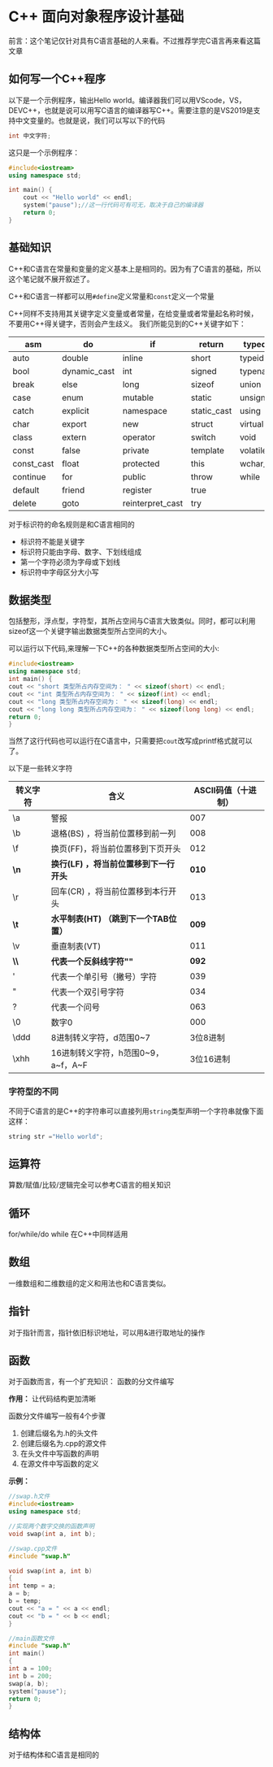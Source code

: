 # C++ 面向对象程序设计基础

前言：这个笔记仅针对具有C语言基础的人来看。不过推荐学完C语言再来看这篇文章

## 如何写一个C++程序

以下是一个示例程序，输出Hello world。编译器我们可以用VScode，VS，DEVC++，也就是说可以用写C语言的编译器写C++。需要注意的是VS2019是支持中文变量的。也就是说，我们可以写以下的代码

```c++
int 中文字符;
```

这只是一个示例程序：

```C++
#include<iostream>
using namespace std;

int main() {
    cout << "Hello world" << endl;
    system("pause");//这一行代码可有可无，取决于自己的编译器
    return 0;
}
```

## 基础知识

C++和C语言在常量和变量的定义基本上是相同的。因为有了C语言的基础，所以这个笔记就不展开叙述了。

C++和C语言一样都可以用`#define`定义常量和`const`定义一个常量

C++同样不支持用其关键字定义变量或者常量，在给变量或者常量起名称时候，不要用C++得关键字，否则会产生歧义。
我们所能见到的C++关键字如下：

| asm        | do           | if               | return      | typedef  |
| ---------- | ------------ | ---------------- | ----------- | -------- |
| auto       | double       | inline           | short       | typeid   |
| bool       | dynamic_cast | int              | signed      | typename |
| break      | else         | long             | sizeof      | union    |
| case       | enum         | mutable          | static      | unsigned |
| catch      | explicit     | namespace        | static_cast | using    |
| char       | export       | new              | struct      | virtual  |
| class      | extern       | operator         | switch      | void     |
| const      | false        | private          | template    | volatile |
| const_cast | float        | protected        | this        | wchar_t  |
| continue   | for          | public           | throw       | while    |
| default    | friend       | register         | true        |          |
| delete     | goto         | reinterpret_cast | try         |          |

对于标识符的命名规则是和C语言相同的

* 标识符不能是关键字
* 标识符只能由字母、数字、下划线组成
* 第一个字符必须为字母或下划线
* 标识符中字母区分大小写

## 数据类型

包括整形，浮点型，字符型，其所占空间与C语言大致类似。同时，都可以利用sizeof这一个关键字输出数据类型所占空间的大小。

可以运行以下代码,来理解一下C++的各种数据类型所占空间的大小:

```C++
#include<iostream>
using namespace std;
int main() {
cout << "short 类型所占内存空间为： " << sizeof(short) << endl;
cout << "int 类型所占内存空间为： " << sizeof(int) << endl;
cout << "long 类型所占内存空间为： " << sizeof(long) << endl;
cout << "long long 类型所占内存空间为： " << sizeof(long long) << endl;
return 0;
}
```

当然了这行代码也可以运行在C语言中，只需要把`cout`改写成printf格式就可以了。

以下是一些转义字符

| **转义字符** | **含义**                                | **ASCII**码值（十进制） |
| ------------ | --------------------------------------- | ----------------------- |
| \a           | 警报                                    | 007                     |
| \b           | 退格(BS) ，将当前位置移到前一列         | 008                     |
| \f           | 换页(FF)，将当前位置移到下页开头        | 012                     |
| **\n**       | **换行(LF) ，将当前位置移到下一行开头** | **010**                 |
| \r           | 回车(CR) ，将当前位置移到本行开头       | 013                     |
| **\t**       | **水平制表(HT)  （跳到下一个TAB位置）** | **009**                 |
| \v           | 垂直制表(VT)                            | 011                     |
| **\\\\**     | **代表一个反斜线字符"\"**               | **092**                 |
| \'           | 代表一个单引号（撇号）字符              | 039                     |
| \"           | 代表一个双引号字符                      | 034                     |
| \?           | 代表一个问号                            | 063                     |
| \0           | 数字0                                   | 000                     |
| \ddd         | 8进制转义字符，d范围0~7                 | 3位8进制                |
| \xhh         | 16进制转义字符，h范围0~9，a~f，A~F      | 3位16进制               |

### 字符型的不同

不同于C语言的是C++的字符串可以直接列用`string`类型声明一个字符串就像下面这样：

```c++
string str ="Hello world";
```

## 运算符

算数/赋值/比较/逻辑完全可以参考C语言的相关知识

## 循环

for/while/do while 在C++中同样适用

## 数组

一维数组和二维数组的定义和用法也和C语言类似。

## 指针

对于指针而言，指针依旧标识地址，可以用&进行取地址的操作

## 函数

对于函数而言，有一个扩充知识：
函数的分文件编写

**作用：**
让代码结构更加清晰

函数分文件编写一般有4个步骤

1. 创建后缀名为.h的头文件  
2. 创建后缀名为.cpp的源文件
3. 在头文件中写函数的声明
4. 在源文件中写函数的定义

**示例：**

```C++
//swap.h文件
#include<iostream>
using namespace std;

//实现两个数字交换的函数声明
void swap(int a, int b);

```

```C++
//swap.cpp文件
#include "swap.h"

void swap(int a, int b)
{
int temp = a;
a = b;
b = temp;
cout << "a = " << a << endl;
cout << "b = " << b << endl;
}
```

```C++
//main函数文件
#include "swap.h"
int main() 
{
int a = 100;
int b = 200;
swap(a, b);
system("pause");
return 0;
}
```

## 结构体

对于结构体和C语言是相同的
